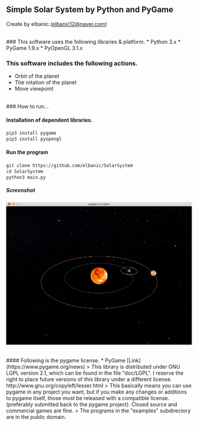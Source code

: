 ## Simple Solar System by Python and PyGame

Create by elbanic.(elbanic12@naver.com)

</br>
### This software uses the following libraries & platform.
* Python 3.x
* PyGame 1.9.x
* PyOpenGL 3.1.x

### This software includes the following actions.
* Orbit of the planet
* The rotation of the planet
* Move viewpoint

</br>
### How to run...

#### Installation of dependent libraries.
```
pip3 install pygame
pip3 install pyopengl
```

#### Run the program
```
git clone https://github.com/elbanic/SolarSystem
cd SolarSystem
python3 main.py
```

##### Screenshot
![screenshot](./res/screenshot.png)

</br>
#### Following is the pygame license.
* PyGame [Link](https://www.pygame.org/news)
> This library is distributed under GNU LGPL version 2.1, which can be found in the file "doc/LGPL". I reserve the right to place future versions of this library under a different license. http://www.gnu.org/copyleft/lesser.html
> This basically means you can use pygame in any project you want, but if you make any changes or additions to pygame itself, those must be released with a compatible license. (preferably submitted back to the pygame project). Closed source and commercial games are fine.
> The programs in the "examples" subdirectory are in the public domain.